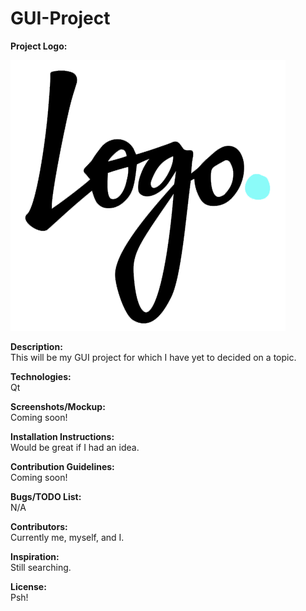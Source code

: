 # GUI-Project

<b>Project Logo:</b>

![Alt text](/img/Logo/Logo.png)

<b>Description:</b><br />
This will be my GUI project for which I have yet to decided on a topic. 

<b>Technologies:</b><br />
Qt

<b>Screenshots/Mockup:</b><br />
Coming soon!

<b>Installation Instructions:</b><br />
Would be great if I had an idea.

<b>Contribution Guidelines:</b><br />
Coming soon!

<b>Bugs/TODO List:</b><br />
N/A

<b>Contributors:</b><br />
Currently me, myself, and I.

<b>Inspiration:</b><br />
Still searching.

<b>License:</b><br />
Psh!
